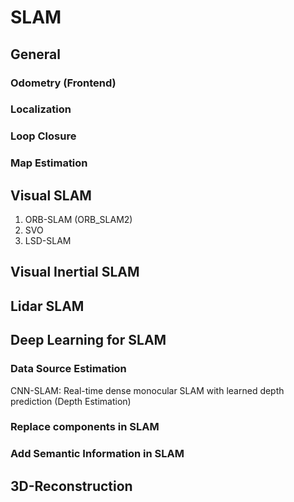 # SLAM

## General

### Odometry (Frontend)

### Localization

### Loop Closure

### Map Estimation

## Visual SLAM

1. ORB-SLAM (ORB_SLAM2)
2. SVO
3. LSD-SLAM

## Visual Inertial SLAM

## Lidar SLAM


## Deep Learning for SLAM

### Data Source Estimation

CNN-SLAM: Real-time dense monocular SLAM with learned depth prediction (Depth Estimation)

### Replace components in SLAM


### Add Semantic Information in SLAM

## 3D-Reconstruction

